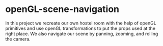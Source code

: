 # openGL-scene-navigation
In this project we recreate our own hostel room with the help of openGL primitives and use openGL transformations to put the props used at the right place. We also navigate our scene by panning, zooming, and rolling the camera.
